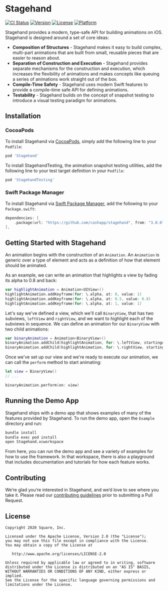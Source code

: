 # Stagehand

[![CI Status](https://img.shields.io/github/workflow/status/cashapp/stagehand/CI/master)](https://github.com/cashapp/stagehand/actions?query=workflow%3ACI+branch%3Amaster)
[![Version](https://img.shields.io/cocoapods/v/Stagehand.svg?style=flat)](https://cocoapods.org/pods/Stagehand)
[![License](https://img.shields.io/cocoapods/l/Stagehand.svg?style=flat)](https://cocoapods.org/pods/Stagehand)
[![Platform](https://img.shields.io/cocoapods/p/Stagehand.svg?style=flat)](https://cocoapods.org/pods/Stagehand)

Stagehand provides a modern, type-safe API for building animations on iOS. Stagehand is designed around a set of core ideas:

* **Composition of Structures** - Stagehand makes it easy to build complex, multi-part animations that are built from small, reusable pieces that are easier to reason about.
* **Separation of Construction and Execution** - Stagehand provides separate mechanisms for the construction and execution, which increases the flexibility of animations and makes concepts like queuing a series of animations work straight out of the box.
* **Compile-Time Safety** - Stagehand uses modern Swift features to provide a compile-time safe API for defining animations.
* **Testability** - Stagehand builds on the concept of snapshot testing to introduce a visual testing paradigm for animations.

## Installation

### CocoaPods

To install Stagehand via [CocoaPods](https://cocoapods.org), simply add the following line to your `Podfile`:

```ruby
pod 'Stagehand'
```

To install StagehandTesting, the animation snapshot testing utilities, add the following line to your test target definition in your `Podfile`:

```ruby
pod 'StagehandTesting'
```

### Swift Package Manager

To install Stagehand via [Swift Package Manager](https://github.com/apple/swift-package-manager), add the following to your `Package.swift`:

```swift
dependencies: [
    .package(url: "https://github.com/cashapp/stagehand", from: "3.0.0"),
],
```

## Getting Started with Stagehand

An animation begins with the construction of an `Animation`. An `Animation` is generic over a type of element and acts as a definition of how that element should be animated.

As an example, we can write an animation that highlights a view by fading its alpha to 0.8 and back:

```swift
var highlightAnimation = Animation<UIView>()
highlightAnimation.addKeyframe(for: \.alpha, at: 0, value: 1)
highlightAnimation.addKeyframe(for: \.alpha, at: 0.5, value: 0.8)
highlightAnimation.addKeyframe(for: \.alpha, at: 1, value: 1)
```

Let's say we've defined a view, which we'll call `BinaryView`, that has two subviews, `leftView` and `rightView`, and we want to highlight each of the subviews in sequence. We can define an animation for our `BinaryView` with two child animations:

```swift
var binaryAnimation = Animation<BinaryView>()
binaryAnimation.addChild(highlightAnimation, for: \.leftView, startingAt: 0, relativeDuration: 0.5)
binaryAnimation.addChild(highlightAnimation, for: \.rightView, startingAt: 0.5, relativeDuration: 0.5)
```

Once we've set up our view and we're ready to execute our animation, we can call the `perform` method to start animating:

```swift
let view = BinaryView()
// ...

binaryAnimation.perform(on: view)
```

## Running the Demo App

Stagehand ships with a demo app that shows examples of many of the features provided by Stagehand. To run the demo app, open the `Example` directory and run:

```bash
bundle install
bundle exec pod install
open Stagehand.xcworkspace
```

From here, you can run the demo app and see a variety of examples for how to use the framework. In that workspace, there is also a playground that includes documentation and tutorials for how each feature works.

## Contributing

We’re glad you’re interested in Stagehand, and we’d love to see where you take it. Please read our [contributing guidelines](CONTRIBUTING.md) prior to submitting a Pull Request.

## License

```
Copyright 2020 Square, Inc.

Licensed under the Apache License, Version 2.0 (the "License");
you may not use this file except in compliance with the License.
You may obtain a copy of the License at

   http://www.apache.org/licenses/LICENSE-2.0

Unless required by applicable law or agreed to in writing, software
distributed under the License is distributed on an "AS IS" BASIS,
WITHOUT WARRANTIES OR CONDITIONS OF ANY KIND, either express or implied.
See the License for the specific language governing permissions and
limitations under the License.
```
